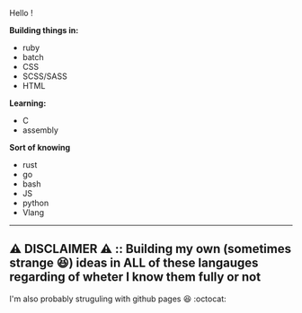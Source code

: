 Hello !

**Building things in:**

- ruby
- batch
- CSS
- SCSS/SASS
- HTML

**Learning:**
- C
- assembly

**Sort of knowing**
- rust
- go
- bash
- JS
- python
- Vlang
 ---------------
 ⚠️ **DISCLAIMER** ⚠️ :: Building my own (sometimes strange 😆) ideas in **ALL** of these langauges regarding of wheter I know them fully or not
 ---------------
 I'm also probably struguling with github pages 😆 :octocat:
